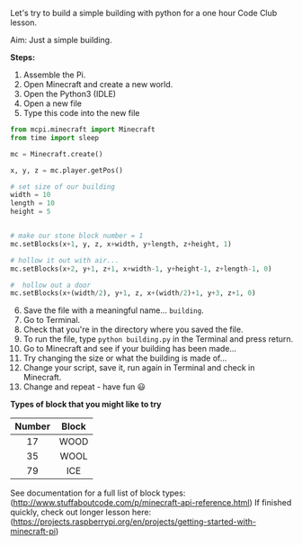 Let's try to build a simple building with python for a one hour Code Club lesson. 

Aim: Just a simple building. 

**Steps:**
1. Assemble the Pi.
2. Open Minecraft and create a new world.
3. Open the Python3 (IDLE)
4. Open a new file
5. Type this code into the new file
```python
from mcpi.minecraft import Minecraft
from time import sleep

mc = Minecraft.create()

x, y, z = mc.player.getPos()

# set size of our building
width = 10
length = 10
height = 5


# make our stone block number = 1
mc.setBlocks(x+1, y, z, x+width, y+length, z+height, 1)

# hollow it out with air...
mc.setBlocks(x+2, y+1, z+1, x+width-1, y+height-1, z+length-1, 0)

#  hollow out a door
mc.setBlocks(x+(width/2), y+1, z, x+(width/2)+1, y+3, z+1, 0)
```
6. Save the file with a meaningful name... `building`.
7. Go to Terminal.
8. Check that you're in the directory where you saved the file.
9. To run the file, type `python building.py` in the Terminal and press return.
10. Go to Minecraft and see if your building has been made...
11. Try changing the size or what the building is made of...
12. Change your script, save it, run again in Terminal and check in Minecraft.
13. Change and repeat - have fun :smiley:

**Types of block that you might like to try**

| Number        | Block| 
| :-------------: |:-------------:| 
| 17 | WOOD     | 
| 35 | WOOL     | 
| 79 | ICE      | 

See documentation for a full list of block types: (http://www.stuffaboutcode.com/p/minecraft-api-reference.html)
If finished quickly, check out longer lesson here: (https://projects.raspberrypi.org/en/projects/getting-started-with-minecraft-pi) 
